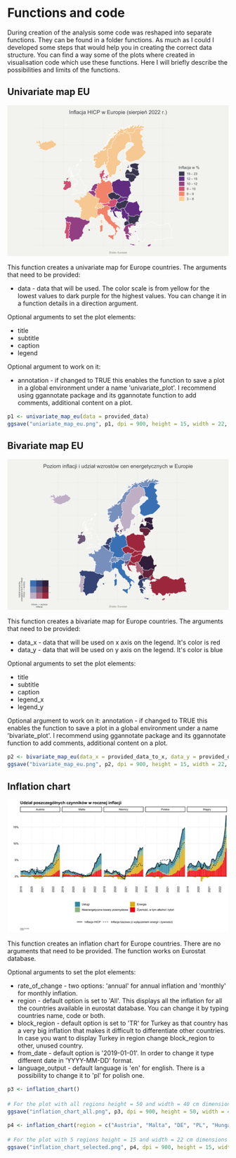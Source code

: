 # Functions and code 

During creation of the analysis some code was reshaped into separate functions. They can be found in a folder functions. As much as I could I developed some steps that would help you in creating the correct data structure. You can find a way some of the plots where created in visualisation code which use these functions. Here I will briefly describe the possibilities and limits of the functions.


## Univariate map EU

![map](https://github.com/Vosbrucke/Poland_Pb95_prices/blob/main/Plots/Inflation%20HICP%20in%20Europe.png "Inflation HICP in Europe")

This function creates a univariate map for Europe countries. The arguments that need to be provided: 
- data - data that will be used. The color scale is from yellow for the lowest values to dark purple for the highest values. You can change it in a function details in a direction argument.

Optional arguments to set the plot elements:
- title
- subtitle
- caption
- legend

Optional argument to work on it:
- annotation - if changed to TRUE this enables the function to save a plot in a global environment under a name 'univariate_plot'. I recommend using ggannotate package and its ggannotate function to add comments, additional content on a plot.

```R
p1 <- univariate_map_eu(data = provided_data)
ggsave("uniariate_map_eu.png", p1, dpi = 900, height = 15, width = 22, units = "cm")
```


## Bivariate map EU

![map](https://github.com/Vosbrucke/Poland_Pb95_prices/blob/main/Plots/Inflation%20and%20share%20of%20YoY%20increase%20in%20energy%20and%20food%20prices%20in%20HICP%20inflation%20in%20Europe.png "Inflation and share of YoY increase in energy and food prices in HICP inflation in Europe")

This function creates a bivariate map for Europe countries. The arguments that need to be provided: 
- data_x - data that will be used on x axis on the legend. It's color is red
- data_y - data that will be used on y axis on the legend. It's color is blue

Optional arguments to set the plot elements:
- title
- subtitle
- caption
- legend_x
- legend_y

Optional argument to work on it:
annotation - if changed to TRUE this enables the function to save a plot in a global environment under a name 'bivariate_plot'. I recommend using ggannotate package and its ggannotate function to add comments, additional content on a plot.


```R
p2 <- bivariate_map_eu(data_x = provided_data_to_x, data_y = provided_data_to_y)
ggsave("bivariate_map_eu.png", p2, dpi = 900, height = 15, width = 22, units = "cm")
```


## Inflation chart

![chart](https://github.com/Vosbrucke/Poland_Pb95_prices/blob/main/Plots/Inflation%20in%20selected%20countries.png "Inflation in selected countries")

This function creates an inflation chart for Europe countries. There are no arguments that need to be provided. The function works on Eurostat database.

Optional arguments to set the plot elements:
- rate_of_change - two options: 'annual' for annual inflation and 'monthly' for monthly inflation.
- region - default option is set to 'All'. This displays all the inflation for all the countries available in eurostat database. You can change it by typing countries name, code or both.
- block_region - default option is set to 'TR' for Turkey as that country has a very big inflation that makes it difficult to differentiate other countries. In case you want to display Turkey in region change block_region to other, unused country.
- from_date - default option is '2019-01-01'. In order to change it type different date in 'YYYY-MM-DD' format.
- language_output - default language is 'en' for english. There is a possibility to change it to 'pl' for polish one.


```R
p3 <- inflation_chart()

# For the plot with all regions height = 50 and width = 40 cm dimensions are recommended.
ggsave("inflation_chart_all.png", p3, dpi = 900, height = 50, width = 40, units = "cm")
```

```R
p4 <- inflation_chart(region = c("Austria", "Malta", "DE", "PL", "Hungary"), language_output = "pl")

# For the plot with 5 regions height = 15 and width = 22 cm dimensions are recommended.
ggsave("inflation_chart_selected.png", p4, dpi = 900, height = 15, width = 22, units = "cm")
```